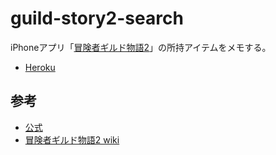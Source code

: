 # guild-story2-search
iPhoneアプリ「[冒険者ギルド物語2](https://itunes.apple.com/jp/app/mao-xian-zhegirudo-wu-yu2/id598299996)」の所持アイテムをメモする。

- [Heroku](https://guild-story2-search.herokuapp.com/)

## 参考
- [公式](http://guildstory.netgamers.jp/guild2/)
- [冒険者ギルド物語2 wiki](http://wikiwiki.jp/guildmono2/)
